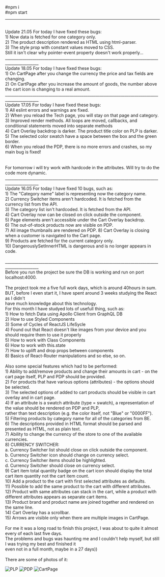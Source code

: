 #npm i<br>
#npm start<br>
_______________________________________________________________________________________________
<br>
Update 21.05
For today I have fixed these bugs: <br>
1) Now data is fetched for one category only.<br>
2) The product description rendered as HTML using html-parser.<br>
3) The style prop with constant values moved to CSS.<br>
Still it isn't clear why pointer-event property doesn't work properly...<br>
_______________________________________________________________________________________________
<br>
Update 18.05
For today I have fixed these bugs: <br>
1) On CartPage after you change the currency the price and tax fields are changing.<br>
2) On CartPage after you increase the amount of goods, the number above the cart icon is changing to a real amount.<br>
_______________________________________________________________________________________________
<br>
Update 17.05
For today I have fixed these bugs: <br>
1) All eslint errors and warnings are fixed.<br>
2) When you reload the Tech page, you will stay on that page and category.<br>
3) Improved render methods. All loops are moved, callbacks, and conditional statements moved into separate methods<br>
4) Cart Overlay backdrop is darker. The product title color on PLP is darker.<br>
5) The selected color swatch have a space between the box and the green border.<br>
6) When you reload the PDP, there is no more errors and crashes, so my main bug is fixed! <br>
<br>
<br>
For tomorrow i will try work with hardcode in the attributes. Will try to do the code more dynamic.
<br>
_______________________________________________________________________________________________
<br>
Update 16.05
For today I have fixed 10 bugs, such as: <br>
1) The "Category name" label is representing now the category name.<br>
2) Currency Switcher items aren't hardcoded. It is fetched from the currency list from the API.<br>
3) The category list isn't hardcoded. It is fetched from the API.<br>
4) Cart Overlay now can be closed on click outside the component.<br>
5) Page elements aren't accessible under the Cart Overlay backdrop.<br>
6) The out-of-stock products now are visible on PDP.<br>
7) All image thumbnails are rendered on PDP.
8) Cart Overlay is closing when a customer is navigated to the Cart page.<br>
9) Products are fetched for the current category only.<br>
10) DangerouslySetInnerHTML is dangerous and is no longer appears in code.<br>
<br>
_______________________________________________________________________________________________
<br>
Before you run the project be sure the DB is working and run on port localhost:4000.<br>
<br>
The project took me a five full work days, which is around 40hours in sum.<br>
BUT, before I even start it, I have spent around 3 weeks studying the React as I didn't<br>
have much knowledge about this technology.<br>
For this month I have studyed lots of usefull thing, such as: <br>
1) How to fetch Data using Apollo Client from GraphQL DB<br>
2) How to use Styled Components<br>
3) Some of Cycles of ReactJS LifeSycle<br>
4) Found out that React doesn't like images from your device and you should require them to use it properly<br>
5) How to work with Class Components<br>
6) How to work with this.state<br>
7) How to uplift and drop props between components<br>
8) Basics of React-Router manipulations and so else, so on. <br>
<br>
      Also some special features which had to be performed:<br>
      1) Ability to add/remove products and change their amounts in cart - on the cart page itself, PLP and PDP should be provided.<br>
      2) For products that have various options (attributes) - the options should be selected.<br>
      3) The selected options of added to cart products should be visible in cart overlay and in cart page.<br>
      4) If an attribute is a swatch attribute (type = swatch), a representation of the value should be rendered on PDP and PLP,<br>
         rather than text description (e.g. the color itself, not "Blue" or "0000FF").<br>
      5) Filtering products by category name for all of the categories from BE.<br>
      6) The descriptions provided in HTML format should be parsed and presented as HTML, not as plain text.<br>
      7) Ability to change the currency of the store to one of the available currencies.<br>
      8) CURRENCY SWITCHER:<br>
            a. Currency Switcher list should close on click outside the component.<br>
            b. Currency Switcher icon should change on currency select.<br>
            c. Currency Switcher items should be highlighted.<br>
            d. Currency Switcher should close on currency select.<br>
      9) Cart item total quantity badge on the cart icon should display the total cart item quantity not the cart item count.<br>
      10) Add a product to the cart with first selected attributes as defaults. <br>
      11) Possible to add the same product to the cart with different attributes.<br>
      12) Product with same attributes can stack in the cart, while a product with different attributes appears as separate cart items.<br>
      13) Product brand and product name are joined together and rendered on the same line.<br>
      14) Cart Overlay has a scrollbar.<br>
      15) Arrows are visible only when there are multiple images in CartPage.<br>
<br>
For me it was a long road to finish this project, I was about to quite it almost every of each last five days.<br>
The problems and bugs was haunting me and I couldn't help myself, but still I was trying my best and finished it <br>
even not in a full month, maybe in a 27 days))<br>
<br>
There are some of photos of it:<br>

![PLP](https://user-images.githubusercontent.com/87814580/168812651-978f9dd8-065e-4334-a662-ecef62076a9e.jpeg)
![PDP](https://user-images.githubusercontent.com/87814580/168812666-46913533-345f-4243-9550-d7278d0d2f61.jpeg)
![CartPage](https://user-images.githubusercontent.com/87814580/168812685-13ab475d-e46a-42fb-834d-3c83cc0a0ca0.jpeg)


<br>

